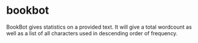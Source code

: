# bookbot

BookBot gives statistics on a provided text. It will give a total wordcount as well as a list of all characters used in descending order of frequency.

